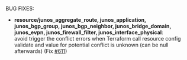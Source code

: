 <!-- markdownlint-disable-file MD013 MD041 -->
BUG FIXES:

* **resource/junos_aggregate_route, junos_application, junos_bgp_group, junos_bgp_neighbor, junos_bridge_domain, junos_evpn, junos_firewall_filter, junos_interface_physical**:  
avoid trigger the conflict errors when Terraform call resource config validate and value for potential conflict is unknown (can be null afterwards) (Fix [#611](https://github.com/jeremmfr/terraform-provider-junos/issues/611))
